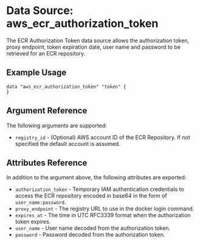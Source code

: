 
# Data Source: aws_ecr_authorization_token

The ECR Authorization Token data source allows the authorization token, proxy endpoint, token expiration date, user name and password to be retrieved for an ECR repository.

## Example Usage

```hcl
data "aws_ecr_authorization_token" "token" {
}
```

## Argument Reference

The following arguments are supported:

* `registry_id` - (Optional) AWS account ID of the ECR Repository. If not specified the default account is assumed.

## Attributes Reference

In addition to the argument above, the following attributes are exported:

* `authorization_token` - Temporary IAM authentication credentials to access the ECR repository encoded in base64 in the form of `user_name:password`. 
* `proxy_endpoint` - The registry URL to use in the docker login command.
* `expires_at` - The time in UTC RFC3339 format when the authorization token expires.
* `user_name` - User name decoded from the authorization token.
* `password` - Password decoded from the authorization token.
